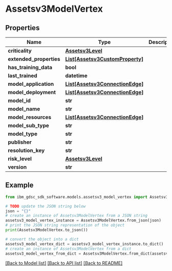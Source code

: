 # Assetsv3ModelVertex


## Properties

Name | Type | Description | Notes
------------ | ------------- | ------------- | -------------
**criticality** | [**Assetsv3Level**](Assetsv3Level.md) |  | [optional] 
**extended_properties** | [**List[Assetsv3CustomProperty]**](Assetsv3CustomProperty.md) |  | [optional] 
**has_training_data** | **bool** |  | [optional] 
**last_trained** | **datetime** |  | [optional] 
**model_application** | [**List[Assetsv3ConnectionEdge]**](Assetsv3ConnectionEdge.md) |  | [optional] 
**model_deployment** | [**List[Assetsv3ConnectionEdge]**](Assetsv3ConnectionEdge.md) |  | [optional] 
**model_id** | **str** |  | [optional] 
**model_name** | **str** |  | [optional] 
**model_resources** | [**List[Assetsv3ConnectionEdge]**](Assetsv3ConnectionEdge.md) |  | [optional] 
**model_sub_type** | **str** |  | [optional] 
**model_type** | **str** |  | [optional] 
**publisher** | **str** |  | [optional] 
**resolution_key** | **str** |  | [optional] 
**risk_level** | [**Assetsv3Level**](Assetsv3Level.md) |  | [optional] 
**version** | **str** |  | [optional] 

## Example

```python
from ibm_gdsc_sdk_software.models.assetsv3_model_vertex import Assetsv3ModelVertex

# TODO update the JSON string below
json = "{}"
# create an instance of Assetsv3ModelVertex from a JSON string
assetsv3_model_vertex_instance = Assetsv3ModelVertex.from_json(json)
# print the JSON string representation of the object
print(Assetsv3ModelVertex.to_json())

# convert the object into a dict
assetsv3_model_vertex_dict = assetsv3_model_vertex_instance.to_dict()
# create an instance of Assetsv3ModelVertex from a dict
assetsv3_model_vertex_from_dict = Assetsv3ModelVertex.from_dict(assetsv3_model_vertex_dict)
```
[[Back to Model list]](../README.md#documentation-for-models) [[Back to API list]](../README.md#documentation-for-api-endpoints) [[Back to README]](../README.md)


